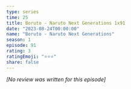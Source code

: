 ```yaml
---
type: series
time: 25
title: Boruto - Naruto Next Generations 1x91
date: "2023-08-24T00:00:00"
name: "Boruto - Naruto Next Generations"
season: 1
episode: 91
rating: 3
ratingEmoji: "⭐️⭐️⭐️"
share: false
---
```


_[No review was written for this episode]_
